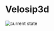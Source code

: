# Velosip3d 
 ![current state](https://raw.githubusercontent.com/iMoonlight/Velosip3d/currentstate.png)
